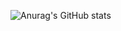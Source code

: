 ![Anurag's GitHub stats](https://github-readme-stats.vercel.app/api?username=anuraghazra&hide=contribs,prs) 
